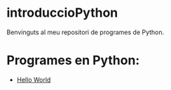 # introduccioPython

Benvinguts al meu repositori de programes de Python.

# Programes en Python:

- [Hello World](hello_world.py)
